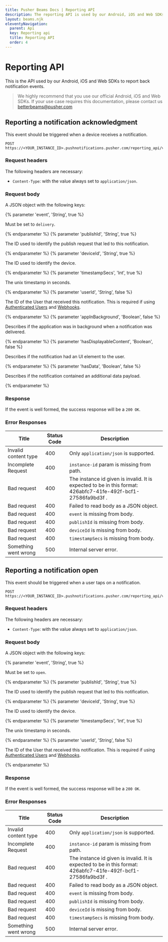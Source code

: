 ```yaml
---
title: Pusher Beams Docs | Reporting API
description: The reporting API is used by our Android, iOS and Web SDKs to report back notification events such as which devices have received or opened notifications.
layout: beams.njk
eleventyNavigation:
  parent: Api
  key: Reporting api
  title: Reporting API
  order: 4
---
```


# Reporting API

This is the API used by our Android, iOS and Web SDKs to report back notification events.

> We highly recommend that you use our official Android, iOS and Web SDKs. If your use case requires this documentation, please contact us [betterbeams@pusher.com](mailto:betterbeams@pusher.com)

## Reporting a notification acknowledgment

This event should be triggered when a device receives a notification.

```http
POST https://<YOUR_INSTANCE_ID>.pushnotifications.pusher.com/reporting_api/v2/instances/<YOUR_INSTANCE_ID>/events
```

### Request headers

The following headers are necessary:

- `Content-Type`: with the value always set to `application/json`.

### Request body

A JSON object with the following keys:

{% parameter 'event', 'String', true %}

Must be set to `delivery`.

{% endparameter %}
{% parameter 'publishId', 'String', true %}

The ID used to identify the publish request that led to this notification.

{% endparameter %}
{% parameter 'deviceId', 'String', true %}

The ID used to identify the device.

{% endparameter %}
{% parameter 'timestampSecs', 'Int', true %}

The unix timestamp in seconds.

{% endparameter %}
{% parameter 'userId', 'String', false %}

The ID of the User that received this notification. This is required if using [Authenticated Users](/docs/beams/concepts/authenticated-users) and [Webhooks](/docs/beams/concepts/webhooks).

{% endparameter %}
{% parameter 'appInBackground', 'Boolean', false %}

Describes if the application was in background when a notification was delivered.

{% endparameter %}
{% parameter 'hasDisplayableContent', 'Boolean', false %}

Describes if the notification had an UI element to the user.

{% endparameter %}
{% parameter 'hasData', 'Boolean', false %}

Describes if the notification contained an additional data payload.

{% endparameter %}

### Response

If the event is well formed, the success response will be a `200 OK`.

### Error Responses

| Title                | Status Code | Description                                                                                                   |
| -------------------- | ----------- | ------------------------------------------------------------------------------------------------------------- |
| Invalid content type | 400         | Only `application/json` is supported.                                                                         |
| Incomplete Request   | 400         | `instance-id` param is missing from path.                                                                     |
| Bad request          | 400         | The instance id given is invalid. It is expected to be in this format: 426abfc7-41fe-492f-bcf1-27586fa9bd3f . |
| Bad request          | 400         | Failed to read body as a JSON object.                                                                         |
| Bad request          | 400         | `event` is missing from body.                                                                                 |
| Bad request          | 400         | `publishId` is missing from body.                                                                             |
| Bad request          | 400         | `deviceId` is missing from body.                                                                              |
| Bad request          | 400         | `timestampSecs` is missing from body.                                                                         |
| Something went wrong | 500         | Internal server error.                                                                                        |

## Reporting a notification open

This event should be triggered when a user taps on a notification.

```http
POST https://<YOUR_INSTANCE_ID>.pushnotifications.pusher.com/reporting_api/v2/instances/<YOUR_INSTANCE_ID>/events
```

### Request headers

The following headers are necessary:

- `Content-Type`: with the value always set to `application/json`.

### Request body

A JSON object with the following keys:

{% parameter 'event', 'String', true %}

Must be set to `open`.

{% endparameter %}
{% parameter 'publishId', 'String', true %}

The ID used to identify the publish request that led to this notification.

{% endparameter %}
{% parameter 'deviceId', 'String', true %}

The ID used to identify the device.

{% endparameter %}
{% parameter 'timestampSecs', 'Int', true %}

The unix timestamp in seconds.

{% endparameter %}
{% parameter 'userId', 'String', false %}

The ID of the User that received this notification. This is required if using [Authenticated Users](/docs/beams/concepts/authenticated-users) and [Webhooks](/docs/beams/concepts/webhooks).

{% endparameter %}

### Response

If the event is well formed, the success response will be a `200 OK`.

### Error Responses

| Title                | Status Code | Description                                                                                                   |
| -------------------- | ----------- | ------------------------------------------------------------------------------------------------------------- |
| Invalid content type | 400         | Only `application/json` is supported.                                                                         |
| Incomplete Request   | 400         | `instance-id` param is missing from path.                                                                     |
| Bad request          | 400         | The instance id given is invalid. It is expected to be in this format: 426abfc7-41fe-492f-bcf1-27586fa9bd3f . |
| Bad request          | 400         | Failed to read body as a JSON object.                                                                         |
| Bad request          | 400         | `event` is missing from body.                                                                                 |
| Bad request          | 400         | `publishId` is missing from body.                                                                             |
| Bad request          | 400         | `deviceId` is missing from body.                                                                              |
| Bad request          | 400         | `timestampSecs` is missing from body.                                                                         |
| Something went wrong | 500         | Internal server error.                                                                                        |
